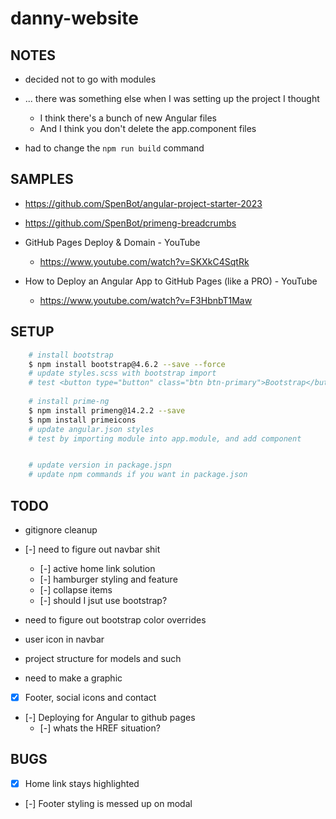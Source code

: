 # danny-website



## NOTES

- decided not to go with modules

- ... there was something else when I was setting up the project I thought
    - I think there's a bunch of new Angular files
    - And I think you don't delete the app.component files

- had to change the `npm run build` command


## SAMPLES

- https://github.com/SpenBot/angular-project-starter-2023
- https://github.com/SpenBot/primeng-breadcrumbs

- GitHub Pages Deploy & Domain - YouTube
    - https://www.youtube.com/watch?v=SKXkC4SqtRk

- How to Deploy an Angular App to GitHub Pages (like a PRO) - YouTube
    - https://www.youtube.com/watch?v=F3HbnbT1Maw

## SETUP

``` sh
    # install bootstrap
    $ npm install bootstrap@4.6.2 --save --force
    # update styles.scss with bootstrap import
    # test <button type="button" class="btn btn-primary">Bootstrap</button>
    
    # install prime-ng
    $ npm install primeng@14.2.2 --save
    $ npm install primeicons
    # update angular.json styles  
    # test by importing module into app.module, and add component


    # update version in package.jspn
    # update npm commands if you want in package.json
```



## TODO

- gitignore cleanup

- [-] need to figure out navbar shit
    - [-] active home link solution
    - [-] hamburger styling and feature
    - [-] collapse items
    - [-] should I jsut use bootstrap?

- need to figure out bootstrap color overrides
- user icon in navbar

- project structure for models and such

- need to make a graphic

- [x] Footer, social icons and contact

- [-] Deploying for Angular to github pages
    - [-] whats the HREF situation?

## BUGS

- [x] Home link stays highlighted
- [-] Footer styling is messed up on modal